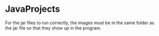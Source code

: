 # JavaProjects

For the jar files to run correctly, the images must be in the same folder as the jar file so that they show up in the program.

